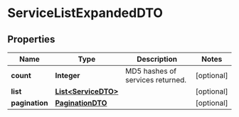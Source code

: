 

# ServiceListExpandedDTO

## Properties

Name | Type | Description | Notes
------------ | ------------- | ------------- | -------------
**count** | **Integer** | MD5 hashes of services returned.  |  [optional]
**list** | [**List&lt;ServiceDTO&gt;**](ServiceDTO.md) |  |  [optional]
**pagination** | [**PaginationDTO**](PaginationDTO.md) |  |  [optional]



